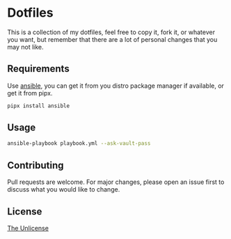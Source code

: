 # Dotfiles

This is a collection of my dotfiles, feel free to copy it,
fork it, or whatever you want, but remember that there
are a lot of personal changes that you may not like.

## Requirements

Use [ansible](https://www.ansible.com/), you can get it
from you distro package manager if available, or get it from pipx.

```bash
pipx install ansible
```

## Usage

```bash
ansible-playbook playbook.yml --ask-vault-pass
```

## Contributing

Pull requests are welcome. For major changes, please open an issue first
to discuss what you would like to change.

## License

[The Unlicense](https://choosealicense.com/licenses/unlicense/)
